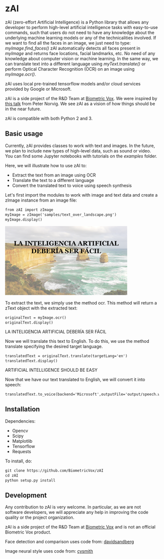 # zAI

zAI (zero-effort Artificial Intelligence) is a Python library that allows any developer to perform high-level artificial intelligence tasks with easy-to-use commands, such that users do not need to have any knowledge about the underlying machine learning models or any of the technicalities involved. If we want to find all the faces in an image, we just need to type:
*myImage.find_faces()*
zAI automatically detects all faces present in *myImage* and returns face locations, facial landmarks, etc. No need of any knowledge about computer vision or machine learning.
In the same way, we can translate text into a different language using *myText.translate()* or perform Optical Character Recognition (OCR) on an image using *myImage.ocr()*.

zAI uses local pre-trained tensorflow models and/or cloud services provided by Google or Microsoft.

zAI is a side project of the R&D Team at [Biometric Vox](http://www.biometricvox.com). We were inspired by [this talk](https://vimeo.com/215418110) from Peter Norvig. We see zAI as a vision of how things should be in the near future.

zAI is compatible with both Python 2 and 3.

## Basic usage

Currently, zAI provides classes to work with text and images. In the future, we plan to include new types of high-level data, such as sound or video. You can find some Jupyter notebooks with tutorials on the *examples* folder.

Here, we will illustrate how to use zAI to:
* Extract the text from an image using OCR
* Translate the text to a different language
* Convert the translated text to voice using speech synthesis

Let's first import the modules to work with image and text data and create a zImage instance from an image file:

```
from zAI import zImage
myImage = zImage('samples/text_over_landscape.png')
myImage.display()
```
<img src="samples/text_over_landscape.png" width="400">


To extract the text, we simply use the method ocr. This method will return a zText object with the extracted text:

```
originalText = myImage.ocr()
originalText.display()
```

LA INTELIGENCIA ARTIFICIAL DEBERÍA SER FÁCIL

Now we will translate this text to English. To do this, we use the method translate specifying the desired target language.

```
translatedText = originalText.translate(targetLang='en')
translatedText.display()
```
ARTIFICIAL INTELLIGENCE SHOULD BE EASY

Now that we have our text translated to English, we will convert it into speech:

```
translatedText.to_voice(backend='Microsoft',outputFile='output/speech.wav')
```


## Installation

Dependencies:
* Opencv
* Scipy
* Matplotlib
* Tensorflow
* Requests

To install, do:
```
git clone https://github.com/BiometricVox/zAI
cd zAI
python setup.py install
```

## Development

Any contribution to zAI is very welcome. In particular, as we are not software developers, we will appreciate any help in improving the code quality or the project organization.

zAI is a side project of the R&D Team at [Biometric Vox](http://www.biometricvox.com) and is not an official Biometric Vox product.

Face detection and comparison uses code from: [davidsandberg](https://github.com/davidsandberg/facenet)

Image neural style uses code from: [cysmith](https://github.com/cysmith/neural-style-tf)


